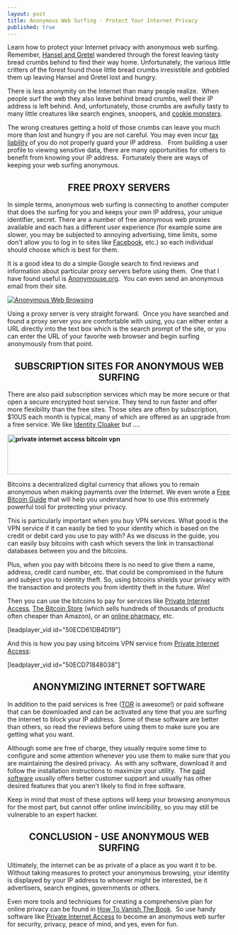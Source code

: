 ```yaml
---
layout: post
title: Anonymous Web Surfing - Protect Your Internet Privacy
published: true
---
```

<p>Learn how to protect your Internet privacy with anonymous web surfing. Remember, <a href="http://www.ivyjoy.com/fables/hansel.html">Hansel and Gretel</a> wandered through the forest leaving tasty bread crumbs behind to find their way home. Unfortunately, the various little critters of the forest found those little bread crumbs irresistible and gobbled them up leaving Hansel and Gretel lost and hungry.</p>
<p>There is less anonymity on the Internet than many people realize.  When people surf the web they also leave behind bread crumbs, well their IP address is left behind. And, unfortunately, those crumbs are awfully tasty to many little creatures like search engines, snoopers, and <a href="http://www.artbusiness.com/cookies.html">cookie monsters</a>.</p>
<p>The wrong creatures getting a hold of those crumbs can leave you much more than lost and hungry if you are not careful. You may even incur <a href="http://www.howtovanish.com/taxdomicile">tax liability</a> of you do not properly guard your IP address.   From building a user profile to viewing sensitive data, there are many opportunities for others to benefit from knowing your IP address.  Fortunately there are ways of keeping your web surfing anonymous.</p>
<h2 style="text-align: center;"><strong>FREE PROXY SERVERS</strong></h2>
<p>In simple terms, anonymous web surfing is connecting to another computer that does the surfing for you and keeps your own IP address, your unique identifier, secret. There are a number of free anonymous web proxies available and each has a different user experience (for example some are slower, you may be subjected to annoying advertising, time limits, some don't allow you to log in to sites like <a href="http://www.facebook.com/">Facebook</a>, etc.) so each individual should choose which is best for them.</p>
<p>It is a good idea to do a simple Google search to find reviews and information about particular proxy servers before using them.  One that I have found useful is <a href="http://anonymouse.org/">Anonymouse.org</a>.  You can even send an anonymous email from their site.</p>
<p><a title="Anonymous Web Surfing" href="http://anonymouse.org/anonwww.html" target="_blank"><img class="aligncenter size-full wp-image-160" title="Anonymous Web Browsing" src="{{ site.baseurl }}/images/Anonymouse-screenshot2.bmp" alt="Anonymous Web Browsing" /></a></p>
<p>Using a proxy server is very straight forward.  Once you have searched and found a proxy server you are comfortable with using, you can either enter a URL directly into the text box which is the search prompt of the site, or you can enter the URL of your favorite web browser and begin surfing anonymously from that point.</p>
<h2 style="text-align: center;"><strong>SUBSCRIPTION SITES FOR ANONYMOUS WEB SURFING</strong></h2>
<p>There are also paid subscription services which may be more secure or that open a secure encrypted host service. They tend to run faster and offer more flexibility than the free sites. Those sites are often by subscription, $10US each month is typical, many of which are offered as an upgrade from a free service. We like <a title="Identity Cloaker" href="http://www.howtovanish.com/IdentityCloaker">Identity Cloaker</a> but ....</p>
<p><strong><a href="http://www.howtovanish.com/privateinternetaccesshtvbanner"><img class="aligncenter" src="{{ site.baseurl }}/images/private-internet-access-520.jpg" alt="private internet access bitcoin vpn" width="520" height="90" /></a></strong></p>
<p>Bitcoins a decentralized digital currency that allows you to remain anonymous when making payments over the Internet. We even wrote a <a title="free bitcoin guide" href="http://www.freebitcoinguide.com" target="_blank">Free Bitcoin Guide</a> that will help you understand how to use this extremely powerful tool for protecting your privacy.</p>
<p>This is particularly important when you buy VPN services. What good is the VPN service if it can easily be tied to your identity which is based on the credit or debit card you use to pay with? As we discuss in the guide, you can easily buy bitcoins with cash which severs the link in transactional databases between you and the bitcoins.</p>
<p>Plus, when you pay with bitcoins there is no need to give them a name, address, credit card number, etc. that could be compromised in the future and subject you to identity theft. So, using bitcoins shields your privacy with the transaction and protects you from identity theft in the future. Win!</p>
<p>Then you can use the bitcoins to pay for services like <a title="private internet access" href="http://www.howtovanish.com/privateinternetaccess" target="_blank">Private Internet Access</a>, <a title="bitcoin store" href="http://www.howtovanish.com/bitcoinstore" target="_blank">The Bitcoin Store</a> (which sells hundreds of thousands of products often cheaper than Amazon), or an <a title="online pharmacy" href="https://en.bitcoin.it/wiki/Trade#Online_Pharmacy" target="_blank">online pharmacy</a>, etc.</p>
<p>[leadplayer_vid id="50ECD61DB4D19"]</p>
<p>And this is how you pay using bitcoins VPN service from <a title="private internet access" href="http://www.howtovanish.com/privateinternetaccess" target="_blank">Private Internet Access</a>:</p>
<p>[leadplayer_vid id="50ECD71848038"]</p>
<h2 style="text-align: center;"><strong>ANONYMIZING INTERNET SOFTWARE</strong></h2>
<p>In addition to the paid services is free (<a title="tor" href="https://www.torproject.org/" target="_blank">TOR</a> is awesome!) or paid software that can be downloaded and can be activated any time that you are surfing the internet to block your IP address.  Some of these software are better than others, so read the reviews before using them to make sure you are getting what you want.</p>
<p>Although some are free of charge, they usually require some time to configure and some attention whenever you use them to make sure that you are maintaining the desired privacy.  As with any software, download it and follow the installation instructions to maximize your utility.  The <a title="paid proxy server" href="http://www.howtovanish.com/IdentityCloaker" target="_blank">paid software</a> usually offers better customer support and usually has other desired features that you aren't likely to find in free software.</p>
<p>Keep in mind that most of these options will keep your browsing anonymous for the most part, but cannot offer online invincibility, so you may still be vulnerable to an expert hacker.</p>
<h2 style="text-align: center;"><b>CONCLUSION</b><strong> - USE ANONYMOUS WEB SURFING</strong></h2>
<p>Ultimately, the internet can be as private of a place as you want it to be.  Without taking measures to protect your anonymous browsing, your identity is displayed by your IP address to whoever might be interested, be it advertisers, search engines, governments or others.</p>
<p>Even more tools and techniques for creating a comprehensive plan for online privacy can be found in <a href="http://www.howtovanish.com/HTVBook">How To Vanish The Book</a>.  So use handy software like <a title="private internet access" href="http://www.howtovanish.com/privateinternetaccess" target="_blank">Private Internet Access</a> to become an anonymous web surfer for security, privacy, peace of mind, and yes, even for fun.</p>

